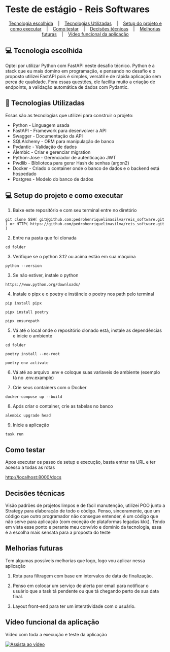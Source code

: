 # Teste de estágio - Reis Softwares

<p align="center">
  <a href="#-tecnologia-escolhida">Tecnologia escolhida</a> &nbsp;&nbsp;&nbsp;|&nbsp;&nbsp;&nbsp;
  <a href="#-tecnologias-utilizadas">Tecnologias Utilizadas</a> &nbsp;&nbsp;&nbsp;|&nbsp;&nbsp;&nbsp;
  <a href="#-setup-do-projeto-e-como-executar">Setup do projeto e como executar</a> &nbsp;&nbsp;&nbsp;|&nbsp;&nbsp;&nbsp;
  <a href="#como-testar">Como testar</a> &nbsp;&nbsp;&nbsp;|&nbsp;&nbsp;&nbsp;
  <a href="#decisões-técnicas">Decisões técnicas</a> &nbsp;&nbsp;&nbsp;|&nbsp;&nbsp;&nbsp;
  <a href="#melhorias-futuras">Melhorias futuras</a> &nbsp;&nbsp;&nbsp;|&nbsp;&nbsp;&nbsp;
  <a href="#vídeo-funcional-da-aplicação">Vídeo funcional da aplicação</a>
</p>

## 💻 Tecnologia escolhida

Optei por utilizar Python com FastAPI neste desafio técnico. Python é a stack que eu mais domino em programação, e
pensando no desafio e o proposto utilizei FastAPI pois é simples, versátil e de rápida aplicação sem perca de qualidade.
Fora essas questões, ele facilita muito a criação de endpoints, a validação automática de dados com Pydantic.

## 🚀 Tecnologias Utilizadas

Essas são as tecnologias que utilizei para construir o projeto:

- Python - Linguagem usada
- FastAPI - Framework para desenvolver a API
- Swagger - Documentação da API
- SQLAlchemy - ORM para manipulação de banco
- Pydantic - Validação de dados
- Alembic - Criar e gerenciar migration
- Python-Jose - Gerenciador de autenticação JWT
- Pwdlib - Biblioteca para gerar Hash de senhas (argon2)
- Docker - Criado o container onde o banco de dados e o backend está hospedado
- Postgres - Modelo do banco de dados

## 💻 Setup do projeto e como executar

1. Baixe este repositório e com seu terminal entre no diretório

```
git clone SSH( git@github.com:pedrohenriquelimasilva/reis_software.git ) or HTTP( https://github.com/pedrohenriquelimasilva/reis_software.git )
```

2. Entre na pasta que foi clonada

```
cd folder
```

3. Verifique se o python 3.12 ou acima estão em sua máquina

```
python --version
```

3. Se não estiver, instale o python

```
https://www.python.org/downloads/
```

4. Instale o pipx e o poetry e instâncie o poetry nos path pelo terminal

```
pip install pipx

pipx install poetry

pipx ensurepath
```

5. Vá até o local onde o repositório clonado está, instale as dependências e inicie o ambiente

```
cd folder

poetry install --no-root

poetry env activate
```

6. Vá até ao arquivo .env e coloque suas variaveis de ambiente (exemplo tá no .env.example)

7. Crie seus containers com o Docker

```
docker-compose up --build
```

8. Após criar o container, crie as tabelas no banco

```
alembic upgrade head
```

9. Inicie a aplicação

```
task run
```

## Como testar

Apos executar os passo de setup e execução, basta entrar na URL e ter acesso a todas as rotas

<a  href="http://localhost:8000/docs">
http://localhost:8000/docs
</a>

## Decisões técnicas

Visão padrões de projetos limpos e de fácil manutenção, utilizei POO junto a Strategy para elaboração de todo o código. Penso, sinceramente, que um código que outro programador não consegue entender, é um código que não serve para aplicação (com exceção de plataformas legadas kkk). Tendo em vista esse ponto e perante meu convívio e domínio da tecnologia, essa é a escolha mais sensata para a proposta do teste

## Melhorias futuras

Tem algumas possíveis melhorias que logo, logo vou aplicar nessa aplicação

1. Rota para filtragem com base em intervalos de data de finalização.

2. Penso em colocar um serviço de alerta por email para notificar o usuário que a task tá pendente ou que tá chegando perto de sua data final.

3. Layout front-end para ter um interatividade com o usuário.

## Vídeo funcional da aplicação

Vídeo com toda a execução e teste da aplicação

[![Assista ao vídeo](https://img.youtube.com/vi/3E4n0s-O2K8/0.jpg)](https://youtu.be/3E4n0s-O2K8)
